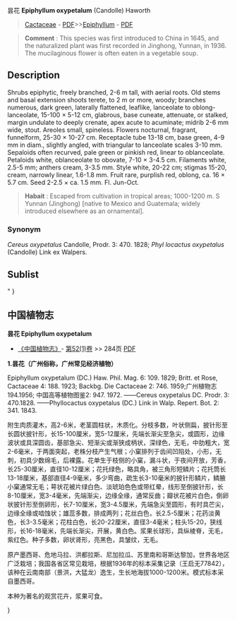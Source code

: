昙花 **Epiphyllum oxypetalum** (Candolle) Haworth

> [Cactaceae](http://www.iplant.cn/info/Cactaceae?t=foc) - [PDF](http://www.iplant.cn/foc/pdf/Cactaceae.pdf)>>[Epiphyllum](http://www.iplant.cn/info/Epiphyllum?t=foc) - [PDF](http://www.iplant.cn/foc/pdf/Epiphyllum.pdf)

> **Comment** : 
> This species was first introduced to China in 1645, and the naturalized plant was first recorded in Jinghong, Yunnan, in 1936. The mucilaginous flower is often eaten in a vegetable soup.

## Description

Shrubs epiphytic, freely branched, 2-6 m tall, with aerial roots. Old stems and basal extension shoots terete, to 2 m or more, woody; branches numerous, dark green, laterally flattened, leaflike, lanceolate to oblong-lanceolate, 15-100 × 5-12 cm, glabrous, base cuneate, attenuate, or stalked, margin undulate to deeply crenate, apex acute to acuminate; midrib 2-6 mm wide, stout. Areoles small, spineless. Flowers nocturnal, fragrant, funnelform, 25-30 × 10-27 cm. Receptacle tube 13-18 cm, base green, 4-9 mm in diam., slightly angled, with triangular to lanceolate scales 3-10 mm. Sepaloids often recurved, pale green or pinkish red, linear to oblanceolate. Petaloids white, oblanceolate to obovate, 7-10 × 3-4.5 cm. Filaments white, 2.5-5 mm; anthers cream, 3-3.5 mm. Style white, 20-22 cm; stigmas 15-20, cream, narrowly linear, 1.6-1.8 mm. Fruit rare, purplish red, oblong, ca. 16 × 5.7 cm. Seed 2-2.5 × ca. 1.5 mm. Fl. Jun-Oct.

> **Habait** : 
> Escaped from cultivation in tropical areas; 1000-1200 m. S Yunnan (Jinghong) [native to Mexico and Guatemala; widely introduced elsewhere as an ornamental].

### Synonym
*Cereus oxypetalus* Candolle, Prodr. 3: 470. 1828; *Phyl* *locactus oxypetalus* (Candolle) Link ex Walpers.

## Sublist
"
}
## 中国植物志

**昙花 Epiphyllum oxypetalum**

* [《中国植物志》](http://www.iplant.cn/frps)- [第52(1)卷](http://www.iplant.cn/frps/vol/52(1)) >> 284页 [PDF](http://www.iplant.cn/frps/pdf/52(1)/284.PDF)

**1.昙花（广州俗称，广州常见经济植物）**

Epiphyllum oxypetalum (DC.) Haw. Phil. Mag. 6: 109. 1829; Britt. et Rose, Cactaceae 4: 188. 1923; Backbg. Die Cactaceae 2: 746. 1959;广州植物志194.1956; 中国高等植物图鉴2: 947. 1972. ——Cereus oxypetalus DC. Prodr. 3: 470.1828. ——Phyllocactus oxypetalus (DC.) Link in Walp. Repert. Bot. 2: 341. 1843.

附生肉质灌木，高2-6米，老茎圆柱状，木质化。分枝多数，叶状侧扁，披针形至长圆状披针形，长15-100厘米，宽5-12厘米，先端长渐尖至急尖，或圆形，边缘波状或具深圆齿，基部急尖、短渐尖或渐狭成柄状，深绿色，无毛，中肋粗大，宽2-6毫米，于两面突起，老株分枝产生气根；小窠排列于齿间凹陷处，小形，无刺，初具少数绵毛，后裸露。花单生于枝侧的小窠，漏斗状，于夜间开放，芳香，长25-30厘米，直径10-12厘米；花托绿色，略具角，被三角形短鳞片；花托筒长13-18厘米，基部直径4-9毫米，多少弯曲，疏生长3-10毫米的披针形鳞片，鳞腋小窠通常无毛；萼状花被片绿白色、淡琥珀色色或带红晕，线形至倒披针形，长8-10厘米，宽3-4毫米，先端渐尖，边缘全缘，通常反曲；瓣状花被片白色，倒卵状披针形至倒卵形，长7-10厘米，宽3-4.5厘米，先端急尖至圆形，有时具芒尖，边缘全缘或啮蚀状；雄蕊多数，排成两列；花丝白色，长2.5-5厘米；花药淡黄色，长3-3.5毫米；花柱白色，长20-22厘米，直径3-4毫米；柱头15-20，狭线形，长16-18毫米，先端长渐尖，开展，黄白色。浆果长球形，具纵棱脊，无毛，紫红色。种子多数，卵状肾形，亮黑色，具皱纹，无毛。

原产墨西哥、危地马拉、洪都拉斯、尼加拉瓜、苏里南和哥斯达黎加，世界各地区广泛栽培；我国各省区常见栽培，根据1936年的标本采集记录（王启无77842），该种在云南南部（景洪，大猛龙）逸生，生长地海拔1000-1200米。模式标本采自墨西哥。

本种为著名的观赏花卉，浆果可食。

}